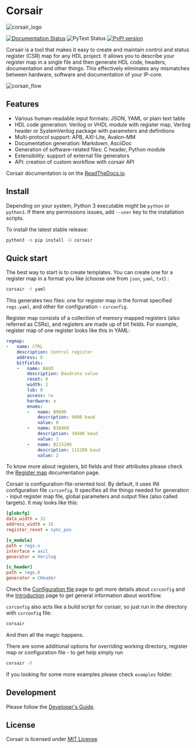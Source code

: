 # Corsair

![corsair_logo](docs/img/logo.png)

[![Documentation Status](https://readthedocs.org/projects/corsair/badge/?version=latest)](https://corsair.readthedocs.io/en/latest/?badge=latest)
![PyTest Status](https://github.com/esynr3z/corsair/workflows/pytest/badge.svg)
[![PyPI version](https://badge.fury.io/py/corsair.svg)](https://badge.fury.io/py/corsair)


Corsair is a tool that makes it easy to create and maintain control and status register (CSR) map for any HDL project. It allows you to describe your register map in a single file and then generate HDL code, headers, documentation and other things. This effectively eliminates any mismatches between hardware, software and documentation of your IP-core.

![corsair_flow](docs/img/corsair_flow.png)

## Features

- Various human-readable input formats: JSON, YAML or plain text table
- HDL code generation: Verilog or VHDL module with register map, Verilog header or SystemVerilog package with parameters and definitions
- Multi-protocol support: APB, AXI-Lite, Avalon-MM
- Documentation generation: Markdown, AsciiDoc
- Generation of software-related files: C header, Python module
- Extensibility: support of external file generators
- API: creation of custom workflow with corsair API

Corsair documentation is on the [ReadTheDocs.io](https://corsair.readthedocs.io).

## Install

Depending on your system, Python 3 executable might be `python` or `python3`.
If there any permissions issues, add `--user` key to the installation scripts.

To install the latest stable release:

```sh
python3 -m pip install -U corsair
```

## Quick start

The best way to start is to create templates. You can create one for a register map in a format you like (choose onе from `json`, `yaml`, `txt`) :

```sh
corsair -t yaml
```

This generates two files: one for register map in the format specified `regs.yaml`, and other for configuration - `csrconfig`.

Register map consists of a collection of memory mapped registers (also referred as CSRs), and registers are made up of bit fields. For example, register map of one register looks like this in YAML:

```yaml
regmap:
-   name: CTRL
    description: Control register
    address: 8
    bitfields:
    -   name: BAUD
        description: Baudrate value
        reset: 0
        width: 2
        lsb: 0
        access: rw
        hardware: o
        enums:
        -   name: B9600
            description: 9600 baud
            value: 0
        -   name: B38400
            description: 38400 baud
            value: 1
        -   name: B115200
            description: 115200 baud
            value: 2
```

To know more about registers, bit fields and their attributes please check the [Register map](https://corsair.readthedocs.io/en/latest/regmap.html) documentation page.

Corsair is configuration-file-oriented tool. By default, it uses INI configuration file `csrconfig`. It specifies all the things needed for generation - input register map file, global parameters and output files (also called targets). It may looks like this:

```ini
[globcfg]
data_width = 32
address_width = 16
register_reset = sync_pos

[v_module]
path = regs.v
interface = axil
generator = Verilog

[c_header]
path = regs.h
generator = CHeader
```

Check the [Configuration file](https://corsair.readthedocs.io/en/latest/config.html) page to get more details about `csrconfig` and the [Introduction](https://corsair.readthedocs.io/en/latest/introduction.html) page to get general information about workflow.

`csrconfig` also acts like a build script for corsair, so just run in the directory with `csrconfig` file:

```sh
corsair
```

And then all the magic happens.

There are some additional options for overriding working directory, register map or configuration file - to get help simply run

```sh
corsair -h
```

If you looking for some more examples please check `examples` folder.

## Development

Please follow the [Developer's Guide](https://corsair.readthedocs.io/en/latest/contributing.html).

## License

Corsair is licensed under [MIT License](LICENSE.txt).
